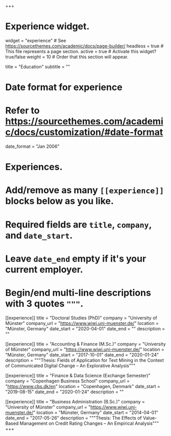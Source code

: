 +++
# Experience widget.
widget = "experience"  # See https://sourcethemes.com/academic/docs/page-builder/
headless = true  # This file represents a page section.
active = true  # Activate this widget? true/false
weight = 10  # Order that this section will appear.

title = "Education"
subtitle = ""

# Date format for experience
#   Refer to https://sourcethemes.com/academic/docs/customization/#date-format
date_format = "Jan 2006"

# Experiences.
#   Add/remove as many `[[experience]]` blocks below as you like.
#   Required fields are `title`, `company`, and `date_start`.
#   Leave `date_end` empty if it's your current employer.
#   Begin/end multi-line descriptions with 3 quotes `"""`.

[[experience]]
  title = "Doctoral Studies (PhD)"
  company = "University of Münster"
  company_url = "https://www.wiwi.uni-muenster.de/"
  location = "Münster, Germany"
  date_start = "2020-04-01"
  date_end = ""
  description = ""

[[experience]]
  title = "Accounting & Finance (M.Sc.)"
  company = "University of Münster"
  company_url = "https://www.wiwi.uni-muenster.de/"
  location = "Münster, Germany"
  date_start = "2017-10-01"
  date_end = "2020-01-24"
  description = """Thesis: Fields of Application for Text Mining in the Context of Communicated Digital Change – An Explorative Analysis"""

[[experience]]
  title = "Finance & Data Science (Exchange Semester)"
  company = "Copenhagen Business School"
  company_url = "https://www.cbs.dk/en"
  location = "Copenhagen, Denmark"
  date_start = "2019-08-15"
  date_end = "2020-01-24"
  description = ""

[[experience]]
  title = "Business Administration (B.Sc.)"
  company = "University of Münster"
  company_url = "https://www.wiwi.uni-muenster.de/"
  location = "Münster, Germany"
  date_start = "2014-04-01"
  date_end = "2017-05-26"
  description = """Thesis: The Effects of Value-Based Management on Credit Rating Changes – An Empirical Analysis"""
+++
